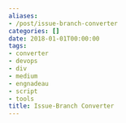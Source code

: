 ```yaml
---
aliases:
- /post/issue-branch-converter
categories: []
date: 2018-01-01T00:00:00
tags:
- converter
- devops
- div
- medium
- engnadeau
- script
- tools
title: Issue-Branch Converter
---
```



<div class="github-card" data-github="engnadeau/issue-branch-converter" data-width="400" data-height="314" data-theme="medium"></div>
<script src="//cdn.jsdelivr.net/github-cards/latest/widget.js"></script>
